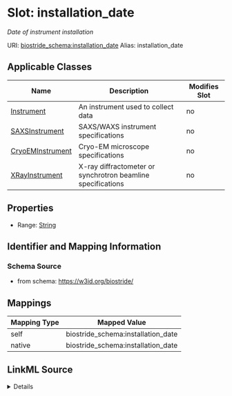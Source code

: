 

# Slot: installation_date 


_Date of instrument installation_





URI: [biostride_schema:installation_date](https://w3id.org/biostride/schema/installation_date)
Alias: installation_date

<!-- no inheritance hierarchy -->





## Applicable Classes

| Name | Description | Modifies Slot |
| --- | --- | --- |
| [Instrument](Instrument.md) | An instrument used to collect data |  no  |
| [SAXSInstrument](SAXSInstrument.md) | SAXS/WAXS instrument specifications |  no  |
| [CryoEMInstrument](CryoEMInstrument.md) | Cryo-EM microscope specifications |  no  |
| [XRayInstrument](XRayInstrument.md) | X-ray diffractometer or synchrotron beamline specifications |  no  |






## Properties

* Range: [String](String.md)




## Identifier and Mapping Information






### Schema Source


* from schema: https://w3id.org/biostride/




## Mappings

| Mapping Type | Mapped Value |
| ---  | ---  |
| self | biostride_schema:installation_date |
| native | biostride_schema:installation_date |




## LinkML Source

<details>
```yaml
name: installation_date
description: Date of instrument installation
from_schema: https://w3id.org/biostride/
rank: 1000
alias: installation_date
owner: Instrument
domain_of:
- Instrument
range: string

```
</details>
